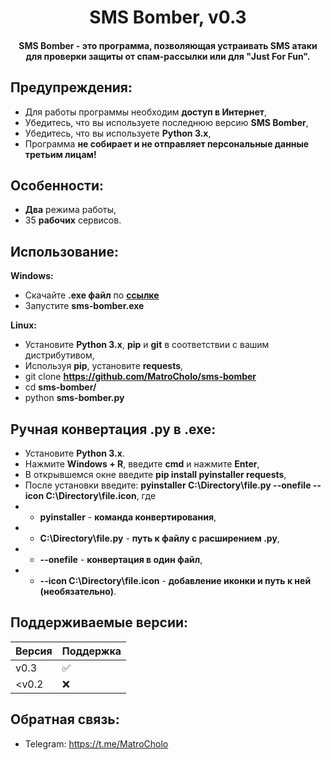 <h1 align="center">SMS Bomber, v0.3</h1>
<h4 align="center">SMS Bomber - это программа, позволяющая устраивать SMS атаки для проверки защиты от спам-рассылки или для "Just For Fun".</h4>

## Предупреждения:
- Для работы программы необходим **доступ в Интернет**,
- Убедитесь, что вы используете последнюю версию **SMS Bomber**,
- Убедитесь, что вы используете **Python 3.x**,
- Программа **не собирает и не отправляет персональные данные третьим лицам!** 

## Особенности:
- **Два** режима работы,
- 35 **рабочих** сервисов.

## Использование:
**Windows:**
- Скачайте **.exe файл** по **[ссылке](https://github.com/MatroCholo/sms-bomber/releases)**
- Запустите **sms-bomber.exe**

**Linux:**
- Установите **Python 3.x**, **pip** и **git** в соответствии с вашим дистрибутивом,
- Используя **pip**, установите **requests**,
- git clone **https://github.com/MatroCholo/sms-bomber**
- cd **sms-bomber/**
- python **sms-bomber.py**

## Ручная конвертация .py в .exe:
- Установите **Python 3.x**.
- Нажмите **Windows + R**, введите **cmd** и нажмите **Enter**,
- В открывшемся окне введите **pip install pyinstaller requests**,
- После установки введите:
**pyinstaller C:\Directory\file.py --onefile --icon C:\Directory\file.icon**, где
- - **pyinstaller** - **команда конвертирования**,
- - **C:\Directory\file.py** - **путь к файлу с расширением .py**,
- - **--onefile** - **конвертация в один файл**,
- - **--icon C:\Directory\file.icon** - **добавление иконки и путь к ней (необязательно)**.

## Поддерживаемые версии:

| Версия       | Поддержка          |
| -------------| ------------------ |
| v0.3         | :white_check_mark: |
| <v0.2        | :x:                |

## Обратная связь:
- Telegram: https://t.me/MatroCholo
